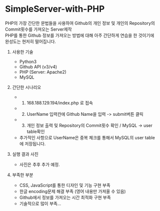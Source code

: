 # SimpleServer-with-PHP
PHP의 가장 간단한 문법들을 사용하여 Github의 개인 정보 및 개인의 Repository의 Commit횟수를 가져오는 Server제작<br>
PHP를 통한 Github 정보를 가져오는 방법에 대해 아주 간단하게 연습을 한 것이기에 완성도는 현저히 떨어집니다.

1. 사용한 기술
	- Python3
	- Github API (v3/v4)
	- PHP (Server: Apache2)
	- MySQL

2. 간단한 시나리오
	- 1) 168.188.129.194/index.php 로 접속
	- 2) UserName 입력칸에 Github Name을 입력 -> submit버튼 클릭
	- 3) 개인 정보 출력 및 Repository의 Commit횟수 확인 / MySQL -> user table확인
	- 추가적인 사항으로 UserName은 중복 체크를 통해서 MySQL의 user table에 저장됩니다.

3. 실행 결과 사진
	- 사진은 추후 추가 예정.

4. 부족한 부분
	- CSS, JavaScript를 통한 디자인 및 기능 구현 부족
	- 한글 encoding문제 해결 부족 (영어 내용만 가져올 수 있음)
	- Github에서 정보를 가져오는 시간 최적화 구현 부족
	- 기술적으로 많이 부족...

